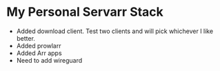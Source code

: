 # My Personal Servarr Stack

- Added download client. Test two clients and will pick whichever I like better.
- Added prowlarr
- Added Arr apps
- Need to add wireguard

